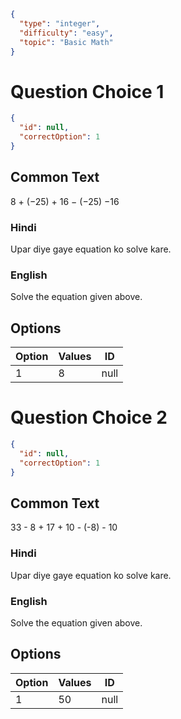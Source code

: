 ```json
{
  "type": "integer",
  "difficulty": "easy",
  "topic": "Basic Math"
}
```

# Question Choice 1
```json
{
  "id": null,
  "correctOption": 1
}
```

## Common Text
8 + (−25) + 16 − (−25) −16

### Hindi
Upar diye gaye equation ko solve kare.

### English
Solve the equation given above.

## Options
| Option | Values                |ID     |
|:-------|:----------------------|:-----:|
| 1      | 8                     |null   |

# Question Choice 2
```json
{
  "id": null,
  "correctOption": 1
}
```
## Common Text
33 - 8 + 17 + 10 - (-8) - 10

### Hindi
Upar diye gaye equation ko solve kare.

### English
Solve the equation given above.

## Options
| Option | Values |ID     |
|:-------|:-------|:-----:|
| 1      | 50     |null   |
